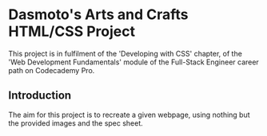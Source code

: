 # Dasmoto's Arts and Crafts HTML/CSS Project
This project is in fulfilment of the 'Developing with CSS' chapter, of the 'Web Development Fundamentals' module of the Full-Stack Engineer career path on Codecademy Pro.

## Introduction
The aim for this project is to recreate a given webpage, using nothing but the provided images and the spec sheet.
